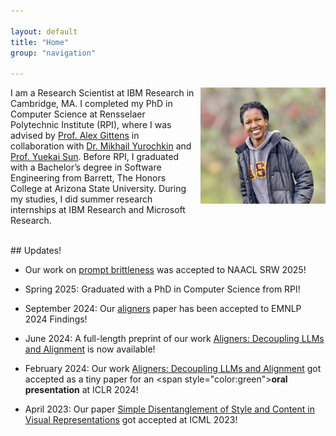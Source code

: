 ```yaml
---

layout: default
title: "Home"
group: "navigation"

---
```

<!-- <style>
img {
  border-radius: 50%;
}
</style> -->

<!-- <img style="float: right;" src="picture.png" height="250px" width="200px"> -->

<img style="float: right; padding: 0px 0px 10px 10px;" class="portrait" src="picture.png" width="200px">


I am a Research Scientist at IBM Research in Cambridge, MA. I completed my PhD in Computer Science at Rensselaer Polytechnic Institute (RPI), where I was advised by <a href="https://www.cs.rpi.edu/~gittea/">Prof. Alex Gittens</a> in collaboration with <a href="https://moonfolk.github.io">Dr. Mikhail Yurochkin</a> and <a href="https://yuekai.github.io">Prof. Yuekai Sun</a>. Before RPI, I graduated with a Bachelor’s degree in Software Engineering from Barrett, The Honors College at Arizona State University. During my studies, I did summer research internships at IBM Research and Microsoft Research.

<!-- My current research focuses on efficient techniques for alignment of foundation models. I am also interested in the out-of-distribution (OOD) generalization research and the applications of AI in solving real world problems. -->

<!-- Before joining RPI, I worked as a research intern at Microsoft Research in Redmond, Washington in Summer 2018, where I implemented a robust and scalable video processing engine that performed real-time image classification and labeling using a state-of-the-art deep neural network, and measured its performance. I received my BS in Software Engineering from Barrett, The Honors College at Arizona State University.
 -->
<!-- In summer 2020, I had the opportunity to intern at IBM Research in Yorktown Heights New York, where I used Machine Learning and Natural Language Processing techniques to determine how vulnerabilities will most likely be exploited and by who. -->
<!-- Outside of work and school, I like to hike, dance and listen to music. I also like to travel and to interact with people from different cultures!  -->

<!-- <b>Email:</b> lilianngweta@gmail.com  -->


<br>
## Updates! 

* Our work on [prompt brittleness](https://aclanthology.org/2025.naacl-srw.51/) was accepted to NAACL SRW 2025! 

* Spring 2025: Graduated with a PhD in Computer Science from RPI!

* September 2024: Our [aligners](https://arxiv.org/pdf/2403.04224) paper has been accepted to EMNLP 2024 Findings!

* June 2024: A full-length preprint of our work [Aligners: Decoupling LLMs and Alignment](https://arxiv.org/abs/2403.04224) is now available!

<!-- * Summer 2024: Excited to intern with a team in the AI-powered Automation group at IBM Research led by [Dr. Yara Rizk](https://scholar.google.com/citations?user=llV-0hwAAAAJ&hl=en), mentored by [Dr. Jason Tsay](https://www.jsntsay.com/) and [Kiran Kate](https://www.linkedin.com/in/kiran-kate-8b98672/)! -->

* February 2024: Our work [Aligners: Decoupling LLMs and Alignment](https://openreview.net/forum?id=E6WukV41He&referrer=%5Bthe%20profile%20of%20Lilian%20Ngweta%5D(%2Fprofile%3Fid%3D~Lilian_Ngweta1)) got accepted as a tiny paper for an <span style="color:green">**oral presentation**</span> at ICLR 2024!

<!-- * Summer 2023: Excited to return to IBM Research as a Research Extern this summer, mentored by <a href="https://moonfolk.github.io">Dr. Mikhail Yurochkin</a> and <a href="https://yuekai.github.io">Dr. Yuekai Sun</a>! -->

* April 2023: Our paper [Simple Disentanglement of Style and Content in Visual Representations](https://arxiv.org/abs/2302.09795) got accepted at ICML 2023!

<!-- * Summer 2022: Very privileged to work under the mentorship of <a href="https://moonfolk.github.io">Dr. Mikhail Yurochkin</a> and <a href="https://yuekai.github.io">Dr. Yuekai Sun</a> this summer as an IBM Research Extern! -->

<!-- * August 2022: Started working with <a href="https://www.cs.rpi.edu/~gittea/">Professor Alex Gittens</a> as my PhD advisor! -->

<!-- * May 2022: Started working with <a href="https://www.cs.rpi.edu/~gittea/">Professor Alex Gittens</a> as my PhD co-advisor!

* May 2021: Started working with <a href="https://sites.ecse.rpi.edu/~qji/">Professor Qiang Ji</a> as my PhD advisor!

* May 2021: Returned to IBM Research as a Research Intern!

* June 2020: Joining IBM Research as a Research Intern!

* May 2020: Finished my Computer Science PhD qualifiers!

* May 2020: Receiced my Master's degree in Computer Science from RPI! -->


